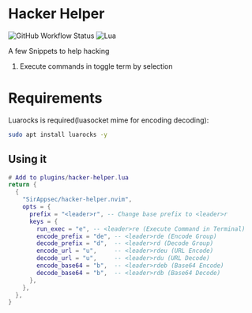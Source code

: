 # Hacker Helper

![GitHub Workflow Status](https://img.shields.io/github/actions/workflow/status/SirAppsec/hacker-helper.nvim/lint-test.yml?branch=main&style=for-the-badge)
![Lua](https://img.shields.io/badge/Made%20with%20Lua-blueviolet.svg?style=for-the-badge&logo=lua)

A few Snippets to help hacking

1. Execute commands in toggle term by selection


# Requirements
Luarocks is required(luasocket mime for encoding decoding):
```bash
sudo apt install luarocks -y
```
## Using it


```lua
# Add to plugins/hacker-helper.lua
return {
  {
    "SirAppsec/hacker-helper.nvim",
    opts = {
      prefix = "<leader>r", -- Change base prefix to <leader>r
      keys = {
        run_exec = "e", -- <leader>re (Execute Command in Terminal)
        encode_prefix = "de", -- <leader>rde (Encode Group)
        decode_prefix = "d",  -- <leader>rd (Decode Group)
        encode_url = "u",     -- <leader>rdeu (URL Encode)
        decode_url = "u",     -- <leader>rdu (URL Decode)
        encode_base64 = "b",  -- <leader>rdeb (Base64 Encode)
        decode_base64 = "b",  -- <leader>rdb (Base64 Decode)
      },
    },
  },
}
```


